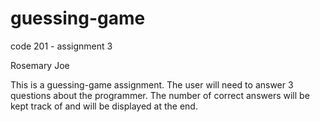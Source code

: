 # guessing-game
code 201 - assignment 3

Rosemary Joe

This is a guessing-game assignment.  The user will need to answer 3 questions about the programmer.
The number of correct answers will be kept track of and will be displayed at the end.
